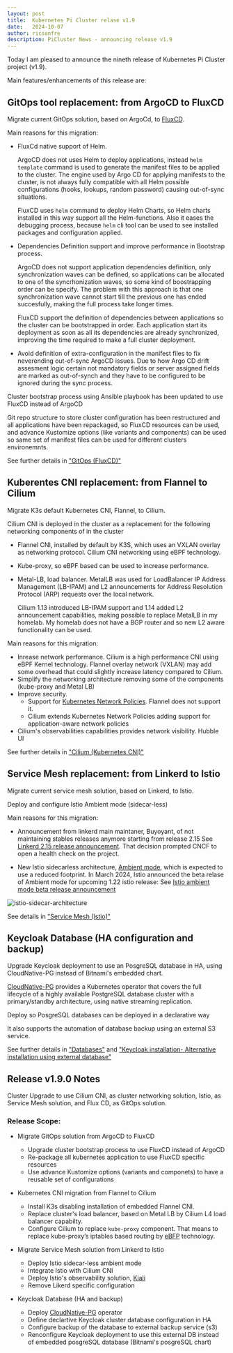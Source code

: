 ```yaml
---
layout: post
title:  Kubernetes Pi Cluster relase v1.9
date:   2024-10-07
author: ricsanfre
description: PiCluster News - announcing release v1.9
---
```



Today I am pleased to announce the nineth release of Kubernetes Pi Cluster project (v1.9). 

Main features/enhancements of this release are:


## GitOps tool replacement: from ArgoCD to FluxCD

Migrate current GitOps solution, based on ArgoCd, to [FluxCD](https://fluxcd.io/).

Main reasons for this migration:

- FluxCd native support of Helm. 
  
  ArgoCD does not uses Helm to deploy applications, instead `helm template` command is used to generate the manifest files to be applied to the cluster. The engine used by Argo CD for applying manifests to the cluster, is not always fully compatible with all Helm possible configurations (hooks, lookups, random password) causing out-of-sync situations.

  FluxCD uses `helm` command to deploy Helm Charts, so Helm charts installed in this way support all the Helm-functions. Also it eases the debugging process, because `helm` cli tool can be used to see installed packages and configuration applied.

- Dependencies Definition support and improve performance in Bootstrap process. 
  
  ArgoCD does not support application dependencies definition, only synchronization waves can be defined, so applications can be allocated to one of the syncrhonization waves, so some kind of boostrapping order can be specify. The problem with this approach is that one synchronization wave cannot start till the previous one has ended succesfully, making the full process take longer times. 
  
  FluxCD support the definition of dependencies between applications so the cluster can be bootstrapped in order. Each application start its deployment as soon as all its dependencies are already synchronized, improving the time required to make a full cluster deployment.
  
- Avoid definition of extra-configuration in the manifest files to fix neverending out-of-sync ArgoCD issues. Due to how Argo CD drift assesment logic certain not mandatory fields or server assigned fields are marked as out-of-synch and they have to be configured to be ignored during the sync process.


Cluster bootstrap process using Ansible playbook has been updated to use FluxCD instead of ArgoCD

Git repo structure to store cluster configuration has been restructured and all applications have been repackaged, so FluxCD resources can be used, and advance Kustomize options (like variants and components) can be used so same set of manifest files can be used for different clusters environemnts.

See further details in ["GitOps (FluxCD)"](/docs/fluxcd/)


## Kuberentes CNI replacement: from Flannel to Cilium

Migrate K3s default Kubernetes CNI, Flannel, to Cilium.

Cilium CNI is deployed in the cluster as a replacement for the following networking components of in the cluster

- Flannel CNI, installed by default by K3S, which uses an VXLAN overlay as networking protocol. Cilium CNI networking using eBPF technology.

- Kube-proxy, so eBPF based can be used to increase performance.

- Metal-LB, load balancer. MetalLB was used for LoadBalancer IP Address Management (LB-IPAM) and L2 announcements for Address Resolution Protocol (ARP) requests over the local network. 

  Cilium 1.13 introduced LB-IPAM support and 1.14 added L2 announcement capabilities, making possible to replace MetalLB in my homelab. My homelab does not have a BGP router and so new L2 aware functionality can be used.

Main reasons for this migration:

- Inrease network performance. Cilium is a high performance CNI using eBPF Kernel technology. Flannel overlay network (VXLAN) may add some overhead that could slightly increase latency compared to Cilium.
- Simplify the networking architecture removing some of the components (kube-proxy and Metal LB)
- Improve security. 
  - Support for [Kubernetes Network Policies](https://kubernetes.io/docs/concepts/services-networking/network-policies/). Flannel does not support it.
  - Cilium extends Kubernetes Network Policies adding support for application-aware network policies
- Cilium's observabilities capabilities provides network visibility. Hubble UI


See further details in ["Cilium (Kubernetes CNI)"](/docs/cilium/)

## Service Mesh replacement: from Linkerd to Istio

Migrate current service mesh solution, based on Linkerd, to Istio.

Deploy and configure Istio Ambient mode (sidecar-less)

Main reasons for this migration:

- Announcement from linkerd main maintaner, Buyoyant, of not maintaining stables releases anymore starting from release 2.15
  See [Linkerd 2.15 release announcement](https://linkerd.io/2024/02/21/announcing-linkerd-2.15/#a-new-model-for-stable-releases). That decision prompted CNCF to open a health check on the project.

- New Istio sidecarless architecture, [Ambient mode](https://istio.io/latest/docs/ops/ambient/), which is expected to use a reduced footprint. In March 2024, Istio announced the beta relase of Ambient mode for upcoming 1.22 istio release: See [Istio ambient mode beta release announcement](https://www.cncf.io/blog/2024/03/19/istio-announces-the-beta-release-of-ambient-mode/)
 
![istio-sidecar-architecture](/assets/img/istio-architecture-ambient-L4.png)

See details in ["Service Mesh (Istio)"](/docs/istio/)

## Keycloak Database (HA configuration and backup)

Upgrade Keycloak deployment to use an PosgreSQL database in HA, using CloudNative-PG instead of Bitnami's embedded chart. 

[CloudNative-PG](https://cloudnative-pg.io/) provides a Kubernetes operator that covers the full lifecycle of a highly available PostgreSQL database cluster with a primary/standby architecture, using native streaming replication.

Deploy  so PosgreSQL databases can be deployed in a declarative way

It also supports the automation of database backup using an external S3 service.

See further details in ["Databases"](/docs/databases/) and ["Keycloak installation- Alternative installation using external database"](/docs/sso/#alternative-installation-using-external-database)

## Release v1.9.0 Notes

Cluster Upgrade to use Cilium CNI, as cluster networking solution, Istio, as Service Mesh solution, and Flux CD, as GitOps solution.

### Release Scope:

- Migrate GitOps solution from ArgoCD to FluxCD
  - Upgrade cluster bootstrap process to use FluxCD instead of ArgoCD
  - Re-package all kubernetes application to use FluxCD specific resources
  - Use advance Kustomize options (variants and componets) to have a reusable set of configurations


- Kubernetes CNI migration from Flannel to Cilium
  - Install K3s disabling installation of embedded Flannel CNI.
  - Replace cluster's load balancer, based on Metal LB by Cilium L4 load balancer capabilty.
  - Configure Cilium to replace `kube-proxy` component. That means to replace kube-proxy’s iptables based routing by [eBFP](https://ebpf.io/) technology.

  
- Migrate Service Mesh solution from Linkerd to Istio
  - Deploy Istio sidecar-less ambient mode
  - Integrate Istio with Cilium CNI
  - Deploy Istio's observability solution, [Kiali](https://kiali.io/)
  - Remove Likerd specific configuration
  
- Keycloak Database (HA and backup)
  - Deploy [CloudNative-PG](https://cloudnative-pg.io/) operator
  - Define declartive Keycloak cluster database configuration in HA
  - Configure backup of the database to external backup service (s3)
  - Renconfigure Keycloak deployment to use this external DB instead of embedded posgreSQL database (Bitnami's posgreSQL chart)

